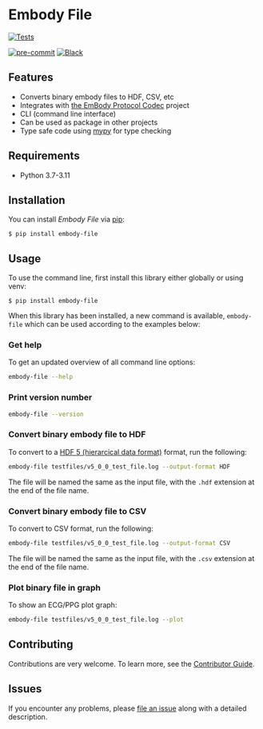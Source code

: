# Embody File

[![Tests](https://github.com/aidee-health/embody-file/workflows/Tests/badge.svg)][tests]

[![pre-commit](https://img.shields.io/badge/pre--commit-enabled-brightgreen?logo=pre-commit&logoColor=white)][pre-commit]
[![Black](https://img.shields.io/badge/code%20style-black-000000.svg)][black]

[tests]: https://github.com/aidee-health/embody-file/actions?workflow=Tests
[pre-commit]: https://github.com/pre-commit/pre-commit
[black]: https://github.com/psf/black

## Features

- Converts binary embody files to HDF, CSV, etc
- Integrates with [the EmBody Protocol Codec](https://github.com/aidee-health/embody-protocol-codec) project
- CLI (command line interface)
- Can be used as package in other projects
- Type safe code using [mypy](https://mypy.readthedocs.io/) for type checking

## Requirements

- Python 3.7-3.11

## Installation

You can install _Embody File_ via [pip]:

```console
$ pip install embody-file
```

## Usage

To use the command line, first install this library either globally or using venv:

```console
$ pip install embody-file
```

When this library has been installed, a new command is available, `embody-file` which can be used according to the examples below:

### Get help

To get an updated overview of all command line options:

```bash
embody-file --help
```

### Print version number

```bash
embody-file --version
```

### Convert binary embody file to HDF

To convert to a [HDF 5 (hierarcical data format)](https://en.wikipedia.org/wiki/Hierarchical_Data_Format) format, run the following:

```bash
embody-file testfiles/v5_0_0_test_file.log --output-format HDF
```

The file will be named the same as the input file, with the `.hdf` extension at the end of the file name.

### Convert binary embody file to CSV

To convert to CSV format, run the following:

```bash
embody-file testfiles/v5_0_0_test_file.log --output-format CSV
```

The file will be named the same as the input file, with the `.csv` extension at the end of the file name.

### Plot binary file in graph

To show an ECG/PPG plot graph:

```bash
embody-file testfiles/v5_0_0_test_file.log --plot
```

## Contributing

Contributions are very welcome.
To learn more, see the [Contributor Guide].

## Issues

If you encounter any problems,
please [file an issue] along with a detailed description.

[file an issue]: https://github.com/aidee-health/embody-file/issues
[pip]: https://pip.pypa.io/

<!-- github-only -->

[license]: https://github.com/aidee-health/embody-file/blob/main/LICENSE
[contributor guide]: https://github.com/aidee-health/embody-file/blob/main/CONTRIBUTING.md
[command-line reference]: https://embody-file.readthedocs.io/en/latest/usage.html
